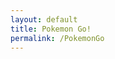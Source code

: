 ```yaml
---
layout: default
title: Pokemon Go!
permalink: /PokemonGo
---
```


<head>
<link rel="stylesheet" href="http://cdnjs.cloudflare.com/ajax/libs/leaflet/0.7.3/leaflet.css" />
<script src="http://cdnjs.cloudflare.com/ajax/libs/leaflet/0.7.3/leaflet.js"></script>
<script src="http://code.jquery.com/jquery-2.1.0.min.js"></script>

<style>
#map {
    height: 600px;
}
</style>
</head>
<body>
<div id="map"></div>
</body>

<script src="http://brentgaither.github.io/javascripts/pokeMapper.js"></script>